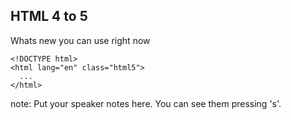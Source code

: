 ## HTML 4 to 5

Whats new you can use right now

    <!DOCTYPE html>
    <html lang="en" class="html5">
      ...
    </html>

note:
  Put your speaker notes here.
  You can see them pressing 's'.

